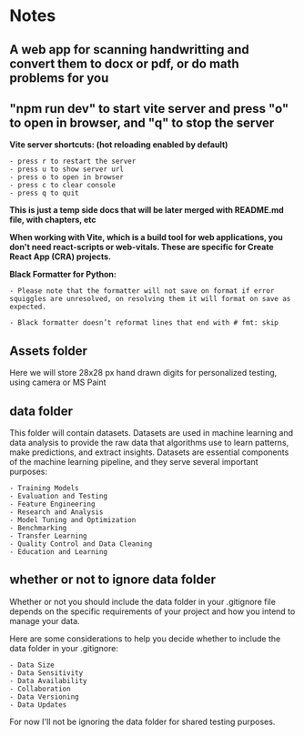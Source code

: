 # Notes

## A web app for scanning handwritting and convert them to docx or pdf, or do math problems for you

## "npm run dev" to start vite server and press "o" to open in browser, and "q" to stop the server

**Vite server shortcuts: (hot reloading enabled by default)**

    - press r to restart the server
    - press u to show server url
    - press o to open in browser
    - press c to clear console
    - press q to quit

**This is just a temp side docs that will be later merged with README.md file, with chapters, etc**

**When working with Vite, which is a build tool for web applications, you don't need react-scripts or web-vitals. These are specific for Create React App (CRA) projects.**

**Black Formatter for Python:**

    - Please note that the formatter will not save on format if error squiggles are unresolved, on resolving them it will format on save as expected.

    - Black formatter doesn’t reformat lines that end with # fmt: skip

## Assets folder

Here we will store 28x28 px hand drawn digits for personalized testing, using camera or MS Paint

## data folder

This folder will contain datasets. Datasets are used in machine learning and data analysis to provide the raw data that algorithms use to learn patterns, make predictions, and extract insights. Datasets are essential components of the machine learning pipeline, and they serve several important purposes:

    - Training Models
    - Evaluation and Testing
    - Feature Engineering
    - Research and Analysis
    - Model Tuning and Optimization
    - Benchmarking
    - Transfer Learning
    - Quality Control and Data Cleaning
    - Education and Learning

## whether or not to ignore data folder

Whether or not you should include the data folder in your .gitignore file depends on the specific requirements of your project and how you intend to manage your data.

Here are some considerations to help you decide whether to include the data folder in your .gitignore:

    - Data Size
    - Data Sensitivity
    - Data Availability
    - Collaboration
    - Data Versioning
    - Data Updates

For now I'll not be ignoring the data folder for shared testing purposes.

